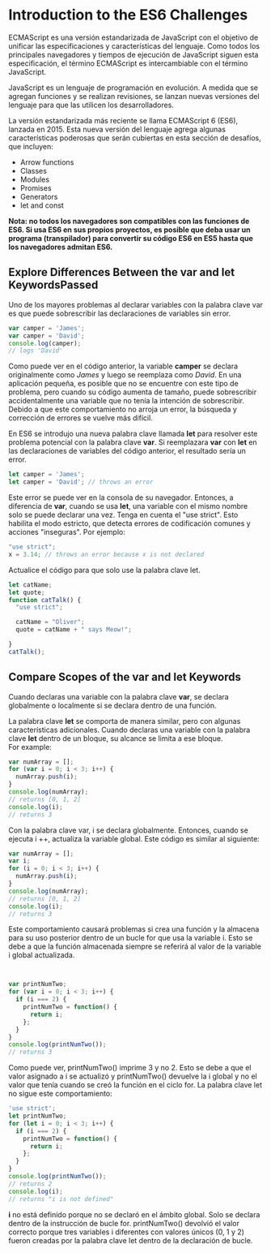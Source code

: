 # Introduction to the ES6 Challenges
ECMAScript es una versión estandarizada de JavaScript con el objetivo de unificar las especificaciones y características del lenguaje. Como todos los principales navegadores y tiempos de ejecución de JavaScript siguen esta especificación, el término ECMAScript es intercambiable con el término JavaScript.

JavaScript es un lenguaje de programación en evolución. A medida que se agregan funciones y se realizan revisiones, se lanzan nuevas versiones del lenguaje para que las utilicen los desarrolladores.

La versión estandarizada más reciente se llama ECMAScript 6 (ES6), lanzada en 2015. Esta nueva versión del lenguaje agrega algunas características poderosas que serán cubiertas en esta sección de desafíos, que incluyen:

- Arrow functions
- Classes
- Modules
- Promises
- Generators
- let and const

**Nota: no todos los navegadores son compatibles con las funciones de ES6. Si usa ES6 en sus propios proyectos, es posible que deba usar un programa (transpilador) para convertir su código ES6 en ES5 hasta que los navegadores admitan ES6.**

## Explore Differences Between the var and let KeywordsPassed

Uno de los mayores problemas al declarar variables con la palabra clave var es que puede sobrescribir las declaraciones de variables sin error.
```js
var camper = 'James';
var camper = 'David';
console.log(camper);
// logs 'David'
```
Como puede ver en el código anterior, la variable **camper** se declara originalmente como *James* y luego se reemplaza como *David*. En una aplicación pequeña, es posible que no se encuentre con este tipo de problema, pero cuando su código aumenta de tamaño, puede sobrescribir accidentalmente una variable que no tenía la intención de sobrescribir. Debido a que este comportamiento no arroja un error, la búsqueda y corrección de errores se vuelve más difícil.

En ES6 se introdujo una nueva palabra clave llamada **let** para resolver este problema potencial con la palabra clave **var**. Si reemplazara **var** con **let** en las declaraciones de variables del código anterior, el resultado sería un error.
```js
let camper = 'James';
let camper = 'David'; // throws an error
```
Este error se puede ver en la consola de su navegador. Entonces, a diferencia de **var**, cuando se usa **let**, una variable con el mismo nombre solo se puede declarar una vez. Tenga en cuenta el "use strict". Esto habilita el modo estricto, que detecta errores de codificación comunes y acciones "inseguras". Por ejemplo:
```js
"use strict";
x = 3.14; // throws an error because x is not declared
```
Actualice el código para que solo use la palabra clave let.
```js
let catName;
let quote;
function catTalk() {
  "use strict";

  catName = "Oliver";
  quote = catName + " says Meow!";

}
catTalk();
```


## Compare Scopes of the var and let Keywords
Cuando declaras una variable con la palabra clave **var**, se declara globalmente o localmente si se declara dentro de una función.

La palabra clave **let** se comporta de manera similar, pero con algunas características adicionales. Cuando declaras una variable con la palabra clave **let** dentro de un bloque, su alcance se limita a ese bloque.   
For example:
```js
var numArray = [];
for (var i = 0; i < 3; i++) {
  numArray.push(i);
}
console.log(numArray);
// returns [0, 1, 2]
console.log(i);
// returns 3
```
Con la palabra clave var, i se declara globalmente. Entonces, cuando se ejecuta i ++, actualiza la variable global. Este código es similar al siguiente:
```js
var numArray = [];
var i;
for (i = 0; i < 3; i++) {
  numArray.push(i);
}
console.log(numArray);
// returns [0, 1, 2]
console.log(i);
// returns 3
```
Este comportamiento causará problemas si crea una función y la almacena para su uso posterior dentro de un bucle for que usa la variable i. Esto se debe a que la función almacenada siempre se referirá al valor de la variable i global actualizada.
```js


var printNumTwo;
for (var i = 0; i < 3; i++) {
  if (i === 2) {
    printNumTwo = function() {
      return i;
    };
  }
}
console.log(printNumTwo());
// returns 3
```
Como puede ver, printNumTwo() imprime 3 y no 2. Esto se debe a que el valor asignado a i se actualizó y printNumTwo() devuelve la i global y no el valor que tenía cuando se creó la función en el ciclo for. La palabra clave let no sigue este comportamiento:
```js
'use strict';
let printNumTwo;
for (let i = 0; i < 3; i++) {
  if (i === 2) {
    printNumTwo = function() {
      return i;
    };
  }
}
console.log(printNumTwo());
// returns 2
console.log(i);
// returns "i is not defined"
```
**i** no está definido porque no se declaró en el ámbito global. Solo se declara dentro de la instrucción de bucle for. printNumTwo() devolvió el valor correcto porque tres variables i diferentes con valores únicos (0, 1 y 2) fueron creadas por la palabra clave let dentro de la declaración de bucle.
